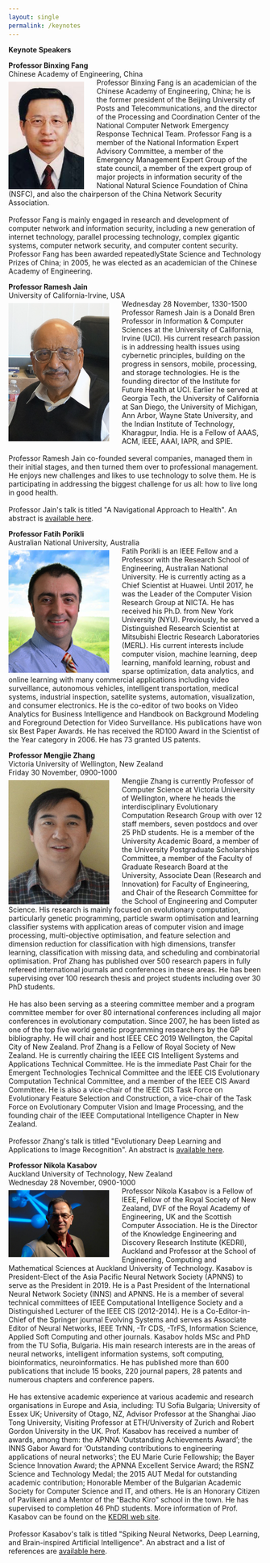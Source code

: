 ```yaml
---
layout: single
permalink: /keynotes
---
```

**Keynote Speakers**

**Professor Binxing Fang**<br/>
Chinese Academy of Engineering, China<br/>
<img src="/assets/images/binxing_fang.jpg" style="float:left;padding-right:25px;padding-top:7px;max-width:200px" alt="Professor Binxing Fang"/> Professor Binxing Fang is an academician of the Chinese Academy of Engineering, China; he is the former president of the Beijing University of Posts and Telecommunications, and the director of the Processing and Coordination Center of the National Computer Network Emergency Response Technical Team. Professor Fang is a member of the National Information Expert Advisory Committee, a member of the Emergency Management Expert Group of the state council, a member of the expert group of major projects in information security of the National Natural Science Foundation of China (NSFC), and also the chairperson of the China Network Security Association.<br/><br/>
Professor Fang is mainly engaged in research and development of computer network and information security, including a new generation of internet technology, parallel processing technology, complex gigantic systems, computer network security, and computer content security. Professor Fang has been awarded repeatedlyState Science and Technology Prizes of China; in 2005, he was elected as an academician of the Chinese Academy of Engineering.

**Professor Ramesh Jain**<br/>
University of California-Irvine, USA<br/>
Wednesday 28 November, 1330-1500
<img src="/assets/images/ramesh_jain.jpg" style="float:left;padding-right:25px;padding-top:7px;max-width:200px" alt="Professor Ramesh Jain"/> Professor Ramesh Jain is a Donald Bren Professor in Information & Computer Sciences at the University of California, Irvine (UCI). His current research passion is in addressing health issues using cybernetic principles, building on the progress in sensors, mobile, processing, and storage technologies.  He is the founding director of the Institute for Future Health at UCI. Earlier he served at Georgia Tech, the University of California at San Diego, the University of Michigan, Ann Arbor, Wayne State University, and the Indian Institute of Technology, Kharagpur, India.  He is a Fellow of AAAS, ACM, IEEE, AAAI, IAPR, and SPIE.<br/><br/>
Professor Ramesh Jain co-founded several companies, managed them in their initial stages, and then turned them over to professional management.  He enjoys new challenges and likes to use technology to solve them.  He is participating in addressing the biggest challenge for us all: how to live long in good health.<br/><br/>
Professor Jain's talk is titled "A Navigational Approach to Health". An abstract is <a href="/keynote_jain">available here</a>.

**Professor Fatih Porikli**<br/>
Australian National University, Australia<br/>
<img src="/assets/images/fatih-porikli.png" style="float:left;padding-right:25px;padding-top:7px;max-width:200px" alt="Professor Fatih Porikli"/> Fatih Porikli is an IEEE Fellow and a Professor with the Research School of Engineering, Australian National University. He is currently acting as a Chief Scientist at Huawei. Until 2017, he was the Leader of the Computer Vision Research Group at NICTA. He has received his Ph.D. from New York University (NYU). Previously, he served a Distinguished Research Scientist at Mitsubishi Electric Research Laboratories (MERL). His current interests include computer vision, machine learning, deep learning, manifold learning, robust and sparse optimization, data analytics, and online learning with many commercial applications including video surveillance, autonomous vehicles, intelligent transportation, medical systems, industrial inspection, satellite systems, automation, visualization, and consumer electronics. He is the co-editor of two books on Video Analytics for Business Intelligence and Handbook on Background Modeling and Foreground Detection for Video Surveillance. His publications have won six Best Paper Awards. He has received the RD100 Award in the Scientist of the Year category in 2006. He has 73 granted US patents.

**Professor Mengjie Zhang**<br/>
Victoria University of Wellington, New Zealand<br/>
Friday 30 November, 0900-1000<br/>
<img src="/assets/images/mengjie_zhang.jpg" style="float:left;padding-right:25px;padding-top:7px;max-width:200px" alt="Professor Mengjie Zhang"/> Mengjie Zhang is currently Professor of Computer Science at Victoria University of Wellington, where he heads the interdisciplinary Evolutionary Computation Research Group with over 12 staff members, seven postdocs and over 25 PhD students. He is a member of the University Academic Board, a member of the University Postgraduate Scholarships Committee, a member of the Faculty of Graduate Research Board at the University, Associate Dean (Research and Innovation) for Faculty of Engineering, and Chair of the Research Committee for the School of Engineering and Computer Science. His research is mainly focused on evolutionary computation, particularly genetic programming, particle swarm optimisation and learning classifier systems with application areas of computer vision and image processing, multi-objective optimisation, and feature selection and dimension reduction for classification with high dimensions, transfer learning, classification with missing data, and scheduling and combinatorial optimisation. Prof Zhang has published over 500 research papers in fully refereed international journals and conferences in these areas. He has been supervising over 100 research thesis and project students including over 30 PhD students.<br/><br/>
He has also been serving as a steering committee member and a program committee member for over 80 international conferences including all major conferences in evolutionary computation. Since 2007, he has been listed as one of the top five world genetic programming researchers by the GP bibliography. He will chair and host IEEE CEC 2019 Wellington, the Capital City of New Zealand. Prof Zhang is a Fellow of Royal Society of New Zealand. He is currently chairing the IEEE CIS Intelligent Systems and Applications Technical Committee. He is the immediate Past Chair for the Emergent Technologies Technical Committee and the IEEE CIS Evolutionary Computation Technical Committee, and a member of the IEEE CIS Award Committee. He is also a vice-chair of the IEEE CIS Task Force on Evolutionary Feature Selection and Construction, a vice-chair of the Task Force on Evolutionary Computer Vision and Image Processing, and the founding chair of the IEEE Computational Intelligence Chapter in New Zealand.<br/><br/>
Professor Zhang's talk is titled "Evolutionary Deep Learning and Applications to Image Recognition". An abstract is <a href="/keynote_zhang">available here</a>.

**Professor Nikola Kasabov**<br/>
Auckland University of Technology, New Zealand<br/>
Wednesday 28 November, 0900-1000<br/>
<img src="/assets/images/nikola_kasabov.jpg" style="float:left;padding-right:25px;padding-top:7px;max-width:200px" alt="Professor Nikola Kasabov"/>
Professor Nikola Kasabov is a Fellow of IEEE, Fellow of the Royal Society of New Zealand, DVF of the Royal Academy of Engineering, UK and the Scottish Computer Association. He is the Director of the Knowledge Engineering and Discovery Research Institute (KEDRI), Auckland and Professor at the School of Engineering, Computing and Mathematical Sciences at Auckland University of Technology. Kasabov is President-Elect of the Asia Pacific Neural Network Society (APNNS) to serve as the President in 2019. He is a Past President of the International Neural Network Society (INNS) and APNNS. He is a member of several technical committees of IEEE Computational Intelligence Society and a Distinguished Lecturer of the IEEE CIS (2012-2014). He is a Co-Editor-in-Chief of the Springer journal Evolving Systems and serves as Associate Editor of Neural Networks, IEEE TrNN, -Tr CDS, -TrFS, Information Science, Applied Soft Computing and other journals. Kasabov holds MSc and PhD from the TU Sofia, Bulgaria. His main research interests are in the areas of neural networks, intelligent information systems, soft computing, bioinformatics, neuroinformatics. He has published more than 600 publications that include 15 books, 220 journal papers, 28 patents and numerous chapters and conference papers.<br/><br/>
He has extensive academic experience at various academic and research organisations in Europe and Asia, including: TU Sofia Bulgaria; University of Essex UK; University of Otago, NZ, Advisor Professor at the  Shanghai Jiao Tong University, Visiting Professor at ETH/University of Zurich and Robert Gordon University in the UK. Prof. Kasabov has received a number of awards, among them: the APNNA ‘Outstanding Achievements Award’; the INNS Gabor Award for ‘Outstanding contributions to engineering applications of neural networks’; the EU Marie Curie Fellowship; the Bayer Science Innovation Award; the APNNA Excellent Service Award; the RSNZ Science and Technology Medal; the 2015 AUT Medal for outstanding academic contribution; Honorable Member of the Bulgarian  Academic Society for Computer Science and IT, and others. He is an Honorary Citizen of Pavlikeni and a Mentor of the “Bacho Kiro” school in the town. He has supervised to completion 46 PhD students. More information of Prof. Kasabov can be found on the <a href="http://www.kedri.aut.ac.nz">KEDRI web site</a>.<br/><br/>
Professor Kasabov's talk is titled "Spiking Neural Networks, Deep Learning, and Brain-inspired Artificial Intelligence". An abstract and a list of references are <a href="/keynote_kasabov">available here</a>.